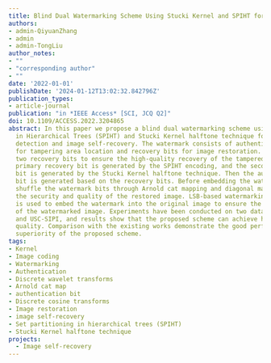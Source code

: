 ```yaml
---
title: Blind Dual Watermarking Scheme Using Stucki Kernel and SPIHT for Image Self-Recovery
authors:
- admin-QiyuanZhang
- admin
- admin-TongLiu
author_notes:
- ""
- "corresponding author"
- ""
date: '2022-01-01'
publishDate: '2024-01-12T13:02:32.842796Z'
publication_types:
- article-journal
publication: "in *IEEE Access* [SCI, JCQ Q2]"
doi: 10.1109/ACCESS.2022.3204865
abstract: In this paper we propose a blind dual watermarking scheme using Set Partitioning
  in Hierarchical Trees (SPIHT) and Stucki Kernel halftone technique for the tamper
  detection and image self-recovery. The watermark consists of authentication bits
  for tampering area location and recovery bits for image restoration. We generate
  two recovery bits to ensure the high-quality recovery of the tampered image. The
  primary recovery bit is generated by the SPIHT encoding, and the secondary recovery
  bit is generated by the Stucki Kernel halftone technique. Then the authentication
  bit is generated based on the recovery bits. Before embedding the watermark, we
  shuffle the watermark bits through Arnold cat mapping and diagonal mapping to improve
  the security and quality of the restored image. LSB-based watermarking technique
  is used to embed the watermark into the original image to ensure the invisibility
  of the watermarked image. Experiments have been conducted on two datasets, BOW2
  and USC-SIPI, and results show that the proposed scheme can achieve high restoration
  quality. Comparison with the existing works demonstrate the good performance and
  superiority of the proposed scheme.
tags:
- Kernel
- Image coding
- Watermarking
- Authentication
- Discrete wavelet transforms
- Arnold cat map
- authentication bit
- Discrete cosine transforms
- Image restoration
- image self-recovery
- Set partitioning in hierarchical trees (SPIHT)
- Stucki Kernel halftone technique
projects:
  - Image self-recovery
---
```


